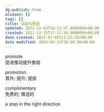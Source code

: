 ```yaml
---
dg-publish: true
aliases: []
tags: []
title: 词语与短语
updated: 2022-12-03T16:13:37.0000000+08:00
created: 2021-12-15T17:11:50.0000000+08:00
date created: 2023-07-05T11:13:20+08:00
date modified: 2024-01-12T18:50:30+08:00
---
```


promote  
促进推动提升推销

promotion  
晋升; 提升; 提拔

complimentary  
免费的; 赠送的

a step in the right direction
